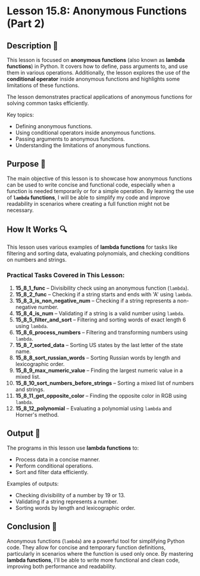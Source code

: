 # Lesson 15.8: Anonymous Functions (Part 2)

## Description 📝

This lesson is focused on **anonymous functions** (also known as **lambda functions**) in Python.
It covers how to define, pass arguments to, and use them in various operations. Additionally, the lesson explores the use of the **conditional operator** inside anonymous functions and highlights some limitations of these functions.

The lesson demonstrates practical applications of anonymous functions for solving common tasks efficiently.

Key topics:

-   Defining anonymous functions.
-   Using conditional operators inside anonymous functions.
-   Passing arguments to anonymous functions.
-   Understanding the limitations of anonymous functions.

## Purpose 🎯

The main objective of this lesson is to showcase how anonymous functions can be used to write concise and functional code, especially when a function is needed temporarily or for a simple operation.
By learning the use of **`lambda` functions**, I will be able to simplify my code and improve readability in scenarios where creating a full function might not be necessary.

## How It Works 🔍

This lesson uses various examples of **lambda functions** for tasks like filtering and sorting data, evaluating polynomials, and checking conditions on numbers and strings.

### Practical Tasks Covered in This Lesson:

1. **15_8_1_func** – Divisibility check using an anonymous function (`lambda`).
2. **15_8_2_func** – Checking if a string starts and ends with 'A' using `lambda`.
3. **15_8_3_is_non_negative_num** – Checking if a string represents a non-negative number.
4. **15_8_4_is_num** – Validating if a string is a valid number using `lambda`.
5. **15_8_5_filter_and_sort** – Filtering and sorting words of exact length 6 using `lambda`.
6. **15_8_6_process_numbers** – Filtering and transforming numbers using `lambda`.
7. **15_8_7_sorted_data** – Sorting US states by the last letter of the state name.
8. **15_8_8_sort_russian_words** – Sorting Russian words by length and lexicographic order.
9. **15_8_9_max_numeric_value** – Finding the largest numeric value in a mixed list.
10. **15_8_10_sort_numbers_before_strings** – Sorting a mixed list of numbers and strings.
11. **15_8_11_get_opposite_color** – Finding the opposite color in RGB using `lambda`.
12. **15_8_12_polynomial** – Evaluating a polynomial using `lambda` and Horner's method.

## Output 📜

The programs in this lesson use **lambda functions** to:

-   Process data in a concise manner.
-   Perform conditional operations.
-   Sort and filter data efficiently.

Examples of outputs:

-   Checking divisibility of a number by 19 or 13.
-   Validating if a string represents a number.
-   Sorting words by length and lexicographic order.

## Conclusion 🚀

Anonymous functions (`lambda`) are a powerful tool for simplifying Python code.
They allow for concise and temporary function definitions, particularly in scenarios where the function is used only once.
By mastering **lambda functions**, I'll be able to write more functional and clean code, improving both performance and readability.
